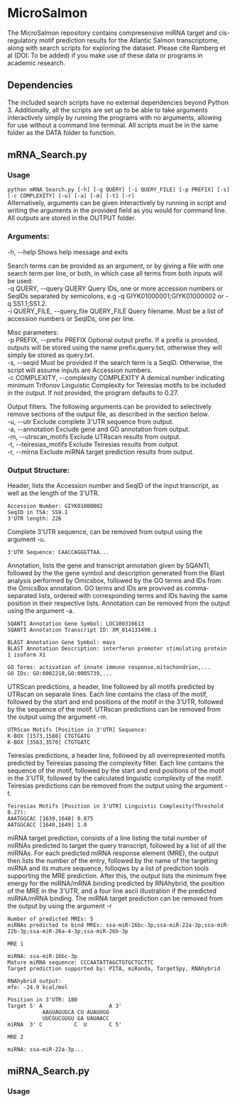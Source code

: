 # MicroSalmon

The MicroSalmon repository contains compresensive miRNA target and cis-regulatory motif prediction results for the Atlantic Salmon transcriptome, along with search scripts for exploring the dataset. Please cite Ramberg et al (DOI: To be added) if you make use of these data or programs in academic research.

## Dependencies

The included search scripts have no external dependencies beyond Python 3. Additionally, all the scripts are set up to be able to take arguments interactively simply by running the programs with no arguments, allowing for use without a command line terminal. All scripts must be in the same folder as the DATA folder to function.

## mRNA_Search.py
### Usage

```python mRNA_Search.py [-h] [-q QUERY] [-i QUERY_FILE] [-p PREFIX] [-s] [-c COMPLEXITY] [-u] [-a] [-m] [-t] [-r] ```  
Alternatively, arguments can be given interactively by running in script and writing the arguments in the provided field as you would for command line.
All outputs are stored in the OUTPUT folder.

### Arguments:
-h, --help Shows help message and exits

Search terms can be provided as an argument, or by giving a file with one search term per line, or both, in which case all terms from both inputs will be used:  
-q QUERY, --query QUERY                Query IDs, one or more accession numbers or SeqIDs separated by semicolons, e.g -q GIYK01000001;GIYK01000002 or -q SS1.1;SS1.2.  
-i QUERY_FILE, --query_file QUERY_FILE Query filename. Must be a list of accession numbers or SeqIDs, one per line.

Misc parameters:  
-p PREFIX, --prefix                    PREFIX Optional output prefix. If a prefix is provided, outputs will be stored using the name prefix.query.txt, otherwise they will simply be stored as query.txt.  
-s, --seqid                            Must be provided if the search term is a SeqID. Otherwise, the script will assume inputs are Accession numbers.  
-c COMPLEXITY, --complexity COMPLEXITY A demical number indicating minimum Trifonov Linguistic Complexity for Teiresias motifs to be included in the output. If not provided, the program defaults to 0.27.  

Output filters. The following arguments can be provided to selectively remove sections of the output file, as described in the section below.  
-u, --utr              Exclude complete 3'UTR sequence from output.  
-a, --annotation       Exclude gene and GO annotation from output.  
-m, --utrscan_motifs   Exclude UTRscan results from output.  
-t, --teiresias_motifs Exclude Teiresias results from output.  
-r, --mirna            Exclude miRNA target prediction results from output.
  
### Output Structure:

Header, lists the Accession number and SeqID of the input transcript, as well as the length of the 3'UTR.
```
Accession Number: GIYK01000002
SeqID in TSA: SS9.1
3'UTR length: 226
```

Complete 3'UTR sequence, can be removed from output using the argument -u.
```
3'UTR Sequence: CAACCAGGGTTAA...
```

Annotation, lists the gene and transcript annotation given by SQANTI, followed by the the gene symbol and description generated from the Blast analysis performed by Omicsbox, followed by the GO terms and IDs from the OmicsBox annotation. GO terms and IDs are provived as comma-separated lists, ordered with corresponding terms and IDs having the same position in their respective lists. Annotation can be removed from the output using the argument -a.
```
SQANTI Annotation Gene Symbol: LOC100316613
SQANTI Annotation Transcript ID: XM_014131490.1

BLAST Annotation Gene Symbol: mavs
BLAST Annotation Description: interferon promoter stimulating protein 1 isoform X1

GO Terms: activation of innate immune response,mitochondrion,...
GO IDs: GO:0002218,GO:0005739,...
```

UTRScan predictions, a header, line followed by all motifs predicted by UTRscan on separate lines. Each line contains the class of the motif, followed by the start and end positions of the motif in the 3'UTR, followed by the sequence of the motif. UTRscan predictions can be removed from the output using the argument -m.
```
UTRScan Motifs [Position in 3'UTR] Sequence:
K-BOX [1573,1580] CTGTGATG
K-BOX [3563,3570] CTGTGATC
```

Teiresias predictions, a header line, followed by all overrepresented motifs predicted by Teiresias passing the complexity filter. Each line contains the sequence of the motif, followed by the start and end positions of the motif in the 3'UTR, followed by the calculated linguistic complexity of the motif. Teiresias predictions can be removed from the output using the argument -t.
```
Teiresias Motifs [Position in 3'UTR] Linguistic Complexity(Threshold 0.27):
AAATGGCAC [1639,1648] 0.875
AATGGCACC [1640,1649] 1.0
```

miRNA target prediction, consists of a line listing the total number of miRNAs predicted to target the query transcript, followed by a list of all the miRNAs. For each predicted miRNA response element (MRE), the output then lists the number of the entry, followed by the name of the targeting miRNA and its mature sequence, folloqws by a list of prediction tools supporting the MRE prediction. After this, the output lists the minimum free energy for the miRNA/mRNA binding predicted by RNAhybrid, the position of the MRE in the 3'UTR, and a four line ascii illustration if the predicted miRNA/mRNA binding. The miRNA target prediction can be removed from the output by using the argument -r
```
Number of predicted MREs: 5
miRNAs predicted to bind MREs: ssa-miR-16bc-3p;ssa-miR-22a-3p;ssa-miR-22b-3p;ssa-miR-26a-4-3p;ssa-miR-26b-3p

MRE 1

miRNA: ssa-miR-16bc-3p
Mature miRNA sequence: CCCAATATTAGCTGTGCTGCTTC
Target prediction supported by: PITA, miRanda, TargetSpy, RNAhybrid

RNAhybrid output:
mfe: -24.9 kcal/mol

Position in 3'UTR: 180
Target 5' A                     A 3'
           AAGUAGUGCA CU AUAUUGG 
           UUCGUCGUGU GA UAUAACC 
miRNA  3' C          C  U       C 5'

MRE 2

miRNA: ssa-miR-22a-3p...
```

## miRNA_Search.py
### Usage

